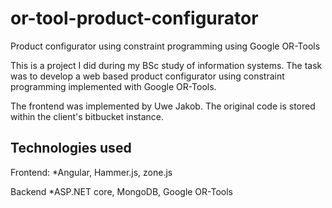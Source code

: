 # or-tool-product-configurator
Product configurator using constraint programming using Google OR-Tools

This is a project I did during my BSc study of information systems. The task was to develop a web based product 
configurator using constraint programming implemented with Google OR-Tools. 

The frontend was implemented by Uwe Jakob. The original code is stored within the client's bitbucket instance.  

<h2>Technologies used</h2>

Frontend:
*Angular, Hammer.js, zone.js

Backend
*ASP.NET core, MongoDB, Google OR-Tools
